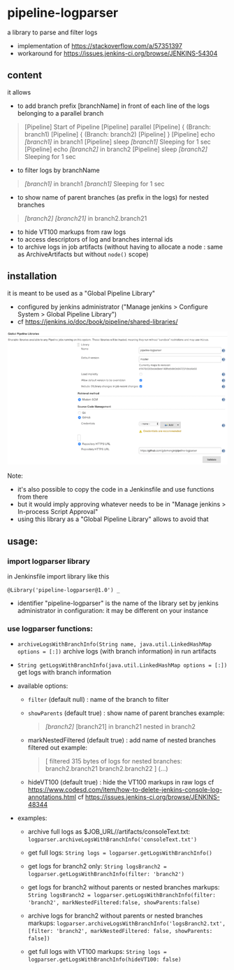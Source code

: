# pipeline-logparser
a library to parse and filter logs
  * implementation of https://stackoverflow.com/a/57351397
  * workaround for https://issues.jenkins-ci.org/browse/JENKINS-54304

## content
it allows
- to add branch prefix [branchName] in front of each line of the logs belonging to a parallel branch
> [Pipeline] Start of Pipeline
> [Pipeline] parallel
> [Pipeline] { (Branch: branch1)
> [Pipeline] { (Branch: branch2)
> [Pipeline] }
> [Pipeline] echo
> *[branch1]* in branch1
> [Pipeline] sleep
> *[branch1]* Sleeping for 1 sec
> [Pipeline] echo
> *[branch2]* in branch2
> [Pipeline] sleep
> *[branch2]* Sleeping for 1 sec

- to filter logs by branchName
> *[branch1]* in branch1
> *[branch1]* Sleeping for 1 sec

- to show name of parent branches (as prefix in the logs) for nested branches
> *[branch2] [branch21]* in branch2.branch21
- to hide VT100 markups from raw logs
- to access descriptors of log and branches internal ids
- to archive logs in job artifacts (without having to allocate a node : same as ArchiveArtifacts but without `node()` scope)

## installation

it is meant to be used as a "Global Pipeline Library"
- configured by jenkins administrator ("Manage jenkins > Configure System > Global Pipeline Library")
- cf https://jenkins.io/doc/book/pipeline/shared-libraries/

![Global Pipeline Library Configuration](images/gpl-config.png)

Note:
  * it's also possible to copy the code in a Jenkinsfile and use functions from there
  * but it would imply approving whatever needs to be in "Manage jenkins > In-process Script Approval"
  * using this library as a "Global Pipeline Library" allows to avoid that

## usage:

### import logparser library
in Jenkinsfile import library like this
```
@Library('pipeline-logparser@1.0') _
```
  * identifier "pipeline-logparser" is the name of the library set by jenkins administrator in configuration: it may be different on your instance

### use logparser functions:

* `archiveLogsWithBranchInfo(String name, java.util.LinkedHashMap options = [:])`
archive logs (with branch information) in run artifacts

* `String getLogsWithBranchInfo(java.util.LinkedHashMap options = [:])`
get logs with branch information

* available options:
  * `filter` (default null) : name of the branch to filter

  * `showParents` (default true) : show name of parent branches
    example: 
    > *[branch2]* [branch21] in branch21 nested in branch2

  * markNestedFiltered (default true) : add name of nested branches filtered out
    example:
    > [ filtered 315 bytes of logs for nested branches: branch2.branch21 branch2.branch22 ] (...)

  * hideVT100 (default true) : hide the VT100 markups in raw logs
    cf https://www.codesd.com/item/how-to-delete-jenkins-console-log-annotations.html
    cf https://issues.jenkins-ci.org/browse/JENKINS-48344

* examples:
  * archive full logs as $JOB_URL/<id>/artifacts/consoleText.txt:
    `logparser.archiveLogsWithBranchInfo('consoleText.txt')`

  * get full logs:
    `String logs = logparser.getLogsWithBranchInfo()`

  * get logs for branch2 only:
    `String logsBranch2 = logparser.getLogsWithBranchInfo(filter: 'branch2')`

  * get logs for branch2 without parents or nested branches markups:
    `String logsBranch2 = logparser.getLogsWithBranchInfo(filter: 'branch2', markNestedFiltered:false, showParents:false)`

  * archive logs for branch2 without parents or nested branches markups:
    `logparser.archiveLogsWithBranchInfo('logsBranch2.txt', [filter: 'branch2', markNestedFiltered: false, showParents: false])`

  * get full logs with VT100 markups:
    `String logs = logparser.getLogsWithBranchInfo(hideVT100: false)`

